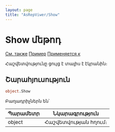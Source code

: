 ```yaml
---
layout: page
title: "AsRepViwer/Show"
---
```



# Show մեթոդ

[См. также](../AsRepViewer.md) [Пример](../../Examples/E_AsRepViewer.html)  [Применяется к](../AsRepViewer.md)

Հաշվետվությունը ցույց է տալիս է էկրանին։

## Շարահյուսություն

``` vb
object.Show
```

Բաղադրիչներն են՝ 


| Պարամետր | Նկարագրություն |
|--|--|
| object | Հաշվետվության հղում։  |
